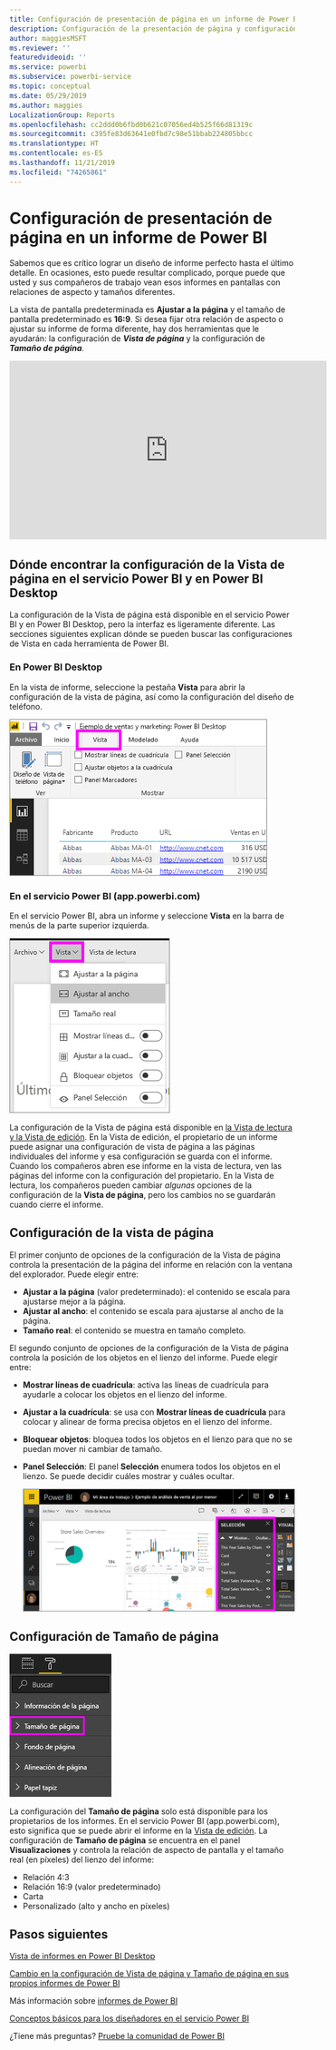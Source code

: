 ```yaml
---
title: Configuración de presentación de página en un informe de Power BI
description: Configuración de la presentación de página y configuración de la vista de página de un informe
author: maggiesMSFT
ms.reviewer: ''
featuredvideoid: ''
ms.service: powerbi
ms.subservice: powerbi-service
ms.topic: conceptual
ms.date: 05/29/2019
ms.author: maggies
LocalizationGroup: Reports
ms.openlocfilehash: cc2ddd0b6fbd0b621c07056ed4b525f66d81319c
ms.sourcegitcommit: c395fe83d63641e0fbd7c98e51bbab224805bbcc
ms.translationtype: HT
ms.contentlocale: es-ES
ms.lasthandoff: 11/21/2019
ms.locfileid: "74265861"
---
```

# <a name="page-display-settings-in-a-power-bi-report"></a>Configuración de presentación de página en un informe de Power BI
Sabemos que es crítico lograr un diseño de informe perfecto hasta el último detalle. En ocasiones, esto puede resultar complicado, porque puede que usted y sus compañeros de trabajo vean esos informes en pantallas con relaciones de aspecto y tamaños diferentes. 

La vista de pantalla predeterminada es **Ajustar a la página** y el tamaño de pantalla predeterminado es **16:9**. Si desea fijar otra relación de aspecto o ajustar su informe de forma diferente, hay dos herramientas que le ayudarán: la configuración de ***Vista de página*** y la configuración de ***Tamaño de página***.


<iframe width="560" height="315" src="https://www.youtube.com/embed/5tg-OXzxe2g" frameborder="0" allowfullscreen></iframe>


## <a name="where-to-find-page-view-settings-in-the-power-bi-service-and-power-bi-desktop"></a>Dónde encontrar la configuración de la Vista de página en el servicio Power BI y en Power BI Desktop
La configuración de la Vista de página está disponible en el servicio Power BI y en Power BI Desktop, pero la interfaz es ligeramente diferente. Las secciones siguientes explican dónde se pueden buscar las configuraciones de Vista en cada herramienta de Power BI.

### <a name="in-power-bi-desktop"></a>En Power BI Desktop
En la vista de informe, seleccione la pestaña **Vista** para abrir la configuración de la vista de página, así como la configuración del diseño de teléfono.

  ![Configuración de la vista de página de escritorio](media/power-bi-report-display-settings/power-bi-desktop-view-settings.png)

### <a name="in-the-power-bi-service-apppowerbicom"></a>En el servicio Power BI (app.powerbi.com)
En el servicio Power BI, abra un informe y seleccione **Vista** en la barra de menús de la parte superior izquierda.

![Configuración de la vista de página de servicio](media/power-bi-report-display-settings/power-bi-change-page-view.png)

La configuración de la Vista de página está disponible en [la Vista de lectura y la Vista de edición](consumer/end-user-reading-view.md). En la Vista de edición, el propietario de un informe puede asignar una configuración de vista de página a las páginas individuales del informe y esa configuración se guarda con el informe. Cuando los compañeros abren ese informe en la vista de lectura, ven las páginas del informe con la configuración del propietario. En la Vista de lectura, los compañeros pueden cambiar *algunas* opciones de la configuración de la **Vista de página**, pero los cambios no se guardarán cuando cierre el informe.

## <a name="page-view-settings"></a>Configuración de la vista de página
El primer conjunto de opciones de la configuración de la Vista de página controla la presentación de la página del informe en relación con la ventana del explorador. Puede elegir entre:

* **Ajustar a la página** (valor predeterminado): el contenido se escala para ajustarse mejor a la página.
* **Ajustar al ancho**: el contenido se escala para ajustarse al ancho de la página.
* **Tamaño real**: el contenido se muestra en tamaño completo.

El segundo conjunto de opciones de la configuración de la Vista de página controla la posición de los objetos en el lienzo del informe. Puede elegir entre:

* **Mostrar líneas de cuadrícula**: activa las líneas de cuadrícula para ayudarle a colocar los objetos en el lienzo del informe.
* **Ajustar a la cuadrícula**: se usa con **Mostrar líneas de cuadrícula** para colocar y alinear de forma precisa objetos en el lienzo del informe. 
* **Bloquear objetos**: bloquea todos los objetos en el lienzo para que no se puedan mover ni cambiar de tamaño.
* **Panel Selección**: El panel **Selección** enumera todos los objetos en el lienzo. Se puede decidir cuáles mostrar y cuáles ocultar.

    ![panel Selección](media/power-bi-report-display-settings/power-bi-selection-pane.png)



## <a name="page-size-settings"></a>Configuración de Tamaño de página
![Cambio de configuración de Tamaño de página.](media/power-bi-report-display-settings/power-bi-page-size.png)

La configuración del **Tamaño de página** solo está disponible para los propietarios de los informes. En el servicio Power BI (app.powerbi.com), esto significa que se puede abrir el informe en la [Vista de edición](consumer/end-user-reading-view.md). La configuración de **Tamaño de página** se encuentra en el panel **Visualizaciones** y controla la relación de aspecto de pantalla y el tamaño real (en píxeles) del lienzo del informe:   

* Relación 4:3
* Relación 16:9 (valor predeterminado)
* Carta
* Personalizado (alto y ancho en píxeles)

## <a name="next-steps"></a>Pasos siguientes
[Vista de informes en Power BI Desktop](desktop-report-view.md)

[Cambio en la configuración de Vista de página y Tamaño de página en sus propios informes de Power BI](consumer/end-user-report-view.md)

Más información sobre [informes de Power BI](consumer/end-user-reports.md)

[Conceptos básicos para los diseñadores en el servicio Power BI](service-basic-concepts.md)

¿Tiene más preguntas? [Pruebe la comunidad de Power BI](https://community.powerbi.com/)

